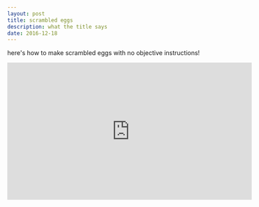 ```yaml
---
layout: post
title: scrambled eggs
description: what the title says
date: 2016-12-18
---
```

here's how to make scrambled eggs with no objective instructions!

<iframe width="560" height="315" src="https://www.youtube.com/embed/8iYcGz_nrj8" frameborder="0" allowfullscreen></iframe>
